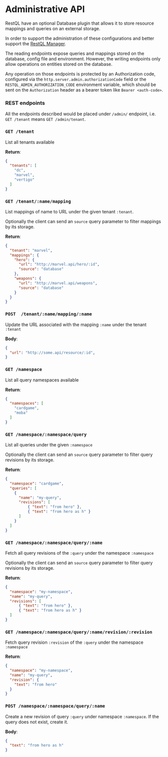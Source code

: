 # Administrative API

RestQL have an optional Database plugin that allows it to store resource mappings and queries on an external storage.

In order to support the administration of these configurations and better support the [RestQL Manager](/restql/manager.md).

The reading endpoints expose queries and mappings stored on the database, config file and environment. However, the writing endpoints only allow operations on entities stored on the database.

Any operation on those endpoints is protected by an Authorization code, configured via the `http.server.admin.authorizationCode` field or the `RESTQL_ADMIN_AUTHORIZATION_CODE` environment variable, which should be sent on the `Authorization` header as a bearer token like `Bearer <auth-code>`.

### REST endpoints

All the endpoints described would be placed under `/admin/` endpoint, i.e. `GET /tenant` means `GET /admin/tenant`.

### `GET /tenant`
List all tenants available

**Return**:
```json
{
  "tenants": [
    "dc",
    "marvel",
    "vertigo"
  ]
}
```

### `GET /tenant/:name/mapping`
List mappings of name to URL under the given tenant `:tenant`.

Optionally the client can send an `source` query parameter to filter mappings by its storage.

**Return**:
```json
{
  "tenant": "marvel",
  "mappings": {
    "hero": {
      "url": "http://marvel.api/hero/:id",
      "source": "database"
    },
    "weapons": {
      "url": "http://marvel.api/weapons",
      "source": "database"
    }
  }
}
```

### `POST  /tenant/:name/mapping/:name`
Update the URL associated with the mapping `:name` under the tenant `:tenant`

**Body**: 
```json
{ 
  "url": "http://some.api/resource/:id",
}
```

### `GET /namespace`
List all query namespaces available

**Return**:
```json
{
  "namespaces": [
    "cardgame",
    "moba"
  ]
}
```

### `GET /namespace/:namespace/query`
List all queries under the given `:namespace`

Optionally the client can send an `source` query parameter to filter query revisions by its storage.

**Return**:
```json
{
  "namespace": "cardgame",
  "queries": [
    {
      "name": "my-query",
      "revisions": [
          { "text": "from hero" },
          { "text": "from hero as h" }
      ]
    }
  ]
}
```

### `GET /namespace/:namespace/query/:name`
Fetch all query revisions of the `:query` under the namespace `:namespace`

Optionally the client can send an `source` query parameter to filter query revisions by its storage.

**Return**:
```json
{
  "namespace": "my-namespace",
  "name": "my-query",
  "revisions": [
      { "text": "from hero" },
      { "text": "from hero as h" }
  ]
}
```

### `GET /namespace/:namespace/query/:name/revision/:revision`
Fetch query revision `:revision` of the `:query` under the namespace `:namespace`

**Return**:
```json
{
  "namespace": "my-namespace",
  "name": "my-query",
  "revision": { 
    "text": "from hero" 
  }
}
```

### `POST /namespace/:namespace/query/:name`
Create a new revision of query `:query` under namespace `:namespace`. If the query does not exist, create it.

**Body**:
```json
{
  "text": "from hero as h" 
}
```
